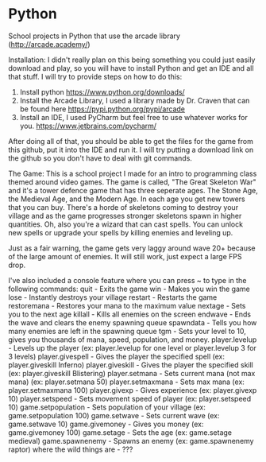 # Python
School projects in Python that use the arcade library (http://arcade.academy/)

Installation:
I didn't really plan on this being something you could just easily download and play, so you will have to install Python and get an IDE
and all that stuff. I will try to provide steps on how to do this:
1) Install python https://www.python.org/downloads/
2) Install the Arcade Library, I used a library made by Dr. Craven that can be found here https://pypi.python.org/pypi/arcade
3) Install an IDE, I used PyCharm but feel free to use whatever works for you. https://www.jetbrains.com/pycharm/

After doing all of that, you should be able to get the files for the game from this github, put it into the IDE and run it.
I will try putting a download link on the github so you don't have to deal with git commands.

The Game:
This is a school project I made for an intro to programming class themed around video games. The game is called, "The Great Skeleton War"
and it's a tower defence game that has three seperate ages. The Stone Age, the Medieval Age, and the Modern Age. In each age you get new
towers that you can buy. There's a horde of skeletons coming to destroy your village and as the game progresses stronger skeletons spawn
in higher quantities. Oh, also you're a wizard that can cast spells. You can unlock new spells or upgrade your spells by killing enemies and
leveling up.

Just as a fair warning, the game gets very laggy around wave 20+ because of the large amount of enemies. It will still work, just expect
a large FPS drop.

I've also included a console feature where you can press ~ to type in the following commands:
quit - Exits the game
win - Makes you win the game
lose - Instantly destroys your village
restart - Restarts the game
restoremana - Restores your mana to the maximum value
nextage - Sets you to the next age
killall - Kills all enemies on the screen
endwave - Ends the wave and clears the enemy spawning queue
spawndata - Tells you how many enemies are left in the spawning queue
tgm - Sets your level to 10, gives you thousands of mana, speed, population, and money.
player.levelup - Levels up the player (ex: player.levelup for one level or player.levelup 3 for 3 levels)
player.givespell - Gives the player the specified spell (ex: player.giveskill Inferno)
player.giveskill - Gives the player the specified skill (ex: player.giveskill Blistering)
player.setmana - Sets current mana (not max mana) (ex: player.setmana 50)
player.setmaxmana - Sets max mana (ex: player.setmaxmana 100)
player.givexp - Gives experience (ex: player.givexp 10)
player.setspeed - Sets movement speed of player (ex: player.setspeed 10)
game.setpopulation - Sets population of your village (ex: game.setpopulation 100)
game.setwave - Sets current wave (ex: game.setwave 10)
game.givemoney - Gives you money (ex: game.givemoney 100)
game.setage - Sets the age (ex: game.setage medieval)
game.spawnenemy - Spawns an enemy (ex: game.spawnenemy raptor)
where the wild things are - ???
